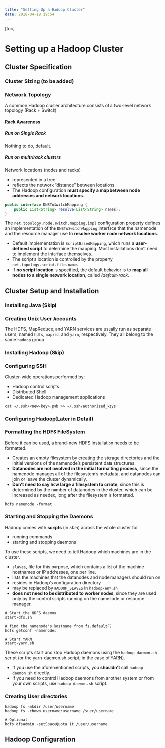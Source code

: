 ```yaml
---
title: "Setting Up a Hadoop Cluster"
date: 2018-04-18 19:54
---
```


[toc]

# Setting up a Hadoop Cluster

## Cluster Specification
### Cluster Sizing (to be added)

### Network Topology
A common Hadoop cluster architecture consists of a two-level network topology (Rack + Switch)
#### Rack Awareness

##### Run on Single Rack
Nothing to do, default.

##### Run on multrirack clusters
Network locations (nodes and racks)
- represented in a tree
- reflects the network “distance” between locations.
- The Hadoop configuration **must specify a map between node addresses and network locations**.

```Java
public interface DNSToSwitchMapping {
    public List<String> resolve(List<String> names);
}
```
The `net.topology.node.switch.mapping.impl` configuration property defines an implementation of the `DNSToSwitchMapping` interface that the namenode and the resource manager use to **resolve worker node network locations**.

- Default implementation is `ScriptBasedMapping`, which runs a **user-defined script** to determine the mapping. Most installations don’t need to implement the interface themselves.
- The script’s location is controlled by the property `net.topology.script.file.name`.
- If **no script location** is specified, the default behavior is to **map all nodes to a single network location**, called */default-rack*.

## Cluster Setup and Installation

### Installing Java (Skip)
### Creating Unix User Accounts
The HDFS, MapReduce, and YARN services are usually run as separate users, named `hdfs`, `mapred`, and `yarn`, respectively. They all belong to the same `hadoop` group.
### Installing Hadoop (Skip)
### Configuring SSH

Cluster-wide operations performed by:
- Hadoop control scripts
- Distributed Shell
- Dedicated Hadoop management applications

```shell
cat ~/.ssh/<new-key>.pub >> ~/.ssh/authorized_keys
```
### Configuring Hadoop(Later in Detail)
### Formatting the HDFS FileSystem
Before it can be used, a brand-new HDFS installation needs to be formatted.
- Creates an empty filesystem by creating the storage directories and the initial versions of the namenode’s persistent data structures.
- **Datanodes are not involved in the initial formatting process**, since the namenode manages all of the filesystem’s metadata, and datanodes can join or leave the cluster dynamically.
- **Don’t need to say how large a filesystem to create**, since this is determined by the number of datanodes in the cluster, which can be increased as needed, long after the filesystem is formatted.

```Shell
hdfs namenode -format
```

### Starting and Stopping the Daemons
Hadoop comes with **scripts** (in *sbin*) across the whole cluster for
- running commands
- starting and stopping daemons

To use these scripts, we need to tell Hadoop which machines are in the cluster.
- `slaves`, file for this purpose, which contains a list of the machine hostnames or IP addresses, one per line.
- lists the machines that the datanodes and node managers should run on
- resides in Hadoop’s configuration directory
- may be replaced by `HADOOP_SLAVES` in `hadoop-env.sh`
- **does not need to be distributed to worker nodes**, since they are used only by the control scripts running on the namenode or resource manager.

```shell
# Start the HDFS daemon
start-dfs.sh

# find the namenode's hostname from fs.defaultFS
hdfs getconf -namenodes

# Start YARN
start-yarn.sh
```
These scripts start and stop Hadoop daemons using the `hadoop-daemon.sh` script (or the yarn-daemon.sh script, in the case of YARN).
- If you use the aforementioned scripts, you **shouldn’t** call `hadoop-daemon.sh` directly.
- If you need to control Hadoop daemons from another system or from your own scripts, use `hadoop-daemon.sh` script.

### Creating User directories
```shell
hadoop fs -mkdir /user/username
hadoop fs -chown username:username /suer/username

# Optional
hdfs dfsadmin -setSpaceQuota 1t /user/username
```

## Hadoop Configuration
